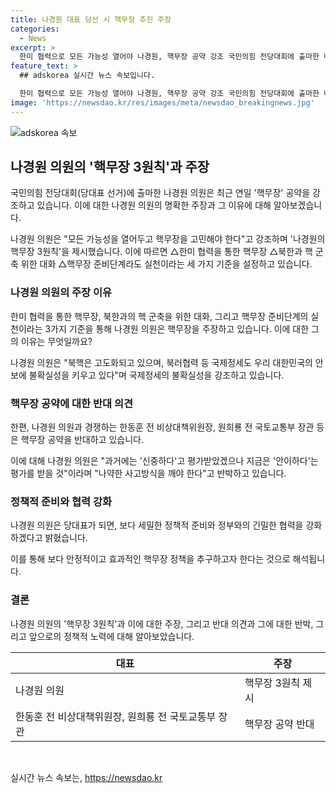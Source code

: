 ```yaml
---
title: 나경원 대표 당선 시 핵무장 추진 주장
categories:
  - News
excerpt: >
  한미 협력으로 모든 가능성 열어야 나경원, 핵무장 공약 강조 국민의힘 전당대회에 출마한 나경원 의원이 연일 핵무장 공약을 강조하며 한미 협력을 강조했다. 그는 북핵 고도화, 국제정세 불확실성을 우려하며 핵무장을 주장하고, 이를 통한 안보 강화를 강조했다. 그러나 해당 공약에 대한 타 의원들의 반대 의견도 나타나고 있으며, 당 내외적으로 논란이 예상된다.
feature_text: >
  ## adskorea 실시간 뉴스 속보입니다.

  한미 협력으로 모든 가능성 열어야 나경원, 핵무장 공약 강조 국민의힘 전당대회에 출마한 나경원 의원이 연일 핵무장 공약을 강조하며 한미 협력을 강조했다. 그는 북핵 고도화, 국제정세 불확실성을 우려하며 핵무장을 주장하고, 이를 통한 안보 강화를 강조했다. 그러나 해당 공약에 대한 타 의원들의 반대 의견도 나타나고 있으며, 당 내외적으로 논란이 예상된다.
image: 'https://newsdao.kr/res/images/meta/newsdao_breakingnews.jpg'
---
```


<p><img src="https://newsdao.kr/res/images/meta/newsdao_breakingnews.jpg" alt="adskorea 속보" /></p>

<h2 data-ke-size="size26">나경원 의원의 '핵무장 3원칙'과 주장</h2>

<p>국민의힘 전당대회(당대표 선거)에 출마한 나경원 의원은 최근 연일 '핵무장' 공약을 강조하고 있습니다. 이에 대한 나경원 의원의 명확한 주장과 그 이유에 대해 알아보겠습니다.</p>

<p data-ke-size="size16">나경원 의원은 "모든 가능성을 열어두고 핵무장을 고민해야 한다"고 강조하며 '나경원의 핵무장 3원칙'을 제시했습니다. 이에 따르면 △한미 협력을 통한 핵무장 △북한과 핵 군축 위한 대화 △핵무장 준비단계라도 실천이라는 세 가지 기준을 설정하고 있습니다.</p>

<h3 data-ke-size="size24">나경원 의원의 주장 이유</h3>

<p>한미 협력을 통한 핵무장, 북한과의 핵 군축을 위한 대화, 그리고 핵무장 준비단계의 실천이라는 3가지 기준을 통해 나경원 의원은 핵무장을 주장하고 있습니다. 이에 대한 그의 이유는 무엇일까요?</p>

<p data-ke-size="size16">나경원 의원은 "북핵은 고도화되고 있으며, 북러협력 등 국제정세도 우리 대한민국의 안보에 불확실성을 키우고 있다"며 국제정세의 불확실성을 강조하고 있습니다.</p>

<h3 data-ke-size="size24">핵무장 공약에 대한 반대 의견</h3>

<p>한편, 나경원 의원과 경쟁하는 한동훈 전 비상대책위원장, 원희룡 전 국토교통부 장관 등은 핵무장 공약을 반대하고 있습니다.</p>

<p data-ke-size="size16">이에 대해 나경원 의원은 "과거에는 '신중하다'고 평가받았겠으나 지금은 '안이하다'는 평가를 받을 것"이라며 "나약한 사고방식을 깨야 한다"고 반박하고 있습니다.</p>

<h3 data-ke-size="size24">정책적 준비와 협력 강화</h3>

<p>나경원 의원은 당대표가 되면, 보다 세밀한 정책적 준비와 정부와의 긴밀한 협력을 강화하겠다고 밝혔습니다.</p>

<p data-ke-size="size16">이를 통해 보다 안정적이고 효과적인 핵무장 정책을 추구하고자 한다는 것으로 해석됩니다.</p>

<h3 data-ke-size="size24">결론</h3>

<p>나경원 의원의 '핵무장 3원칙'과 이에 대한 주장, 그리고 반대 의견과 그에 대한 반박, 그리고 앞으로의 정책적 노력에 대해 알아보았습니다.</p>

<table>
<thead>
<tr>
<th>대표</th>
<th>주장</th>
</tr>
</thead>
<tbody>
<tr>
<td>나경원 의원</td>
<td>핵무장 3원칙 제시</td>
</tr>
<tr>
<td>한동훈 전 비상대책위원장, 원희룡 전 국토교통부 장관</td>
<td>핵무장 공약 반대</td>
</tr>
</tbody>
</table>

<p data-ke-size="size16">&nbsp;</p>
실시간 뉴스 속보는, <a href="https://newsdao.kr" rel="dofollow">https://newsdao.kr</a>


